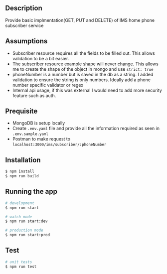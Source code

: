 ## Description

Provide basic implmentation(GET, PUT and DELETE) of IMS home phone subscriber service

## Assumptions
- Subscriber resource requires all the fields to be filled out. This allows validation to be a bit easier.
- The subscriber resource example shape will never change. This allows me to create the shape of the object in mongo and use `strict: true` 
- phoneNumber is a number but is saved in the db as a string. I added validation to ensure the string is only numbers. Ideally add a phone number specific validator or regex
- Internal api usage, if this was external I would need to add more security feature such as auth.

## Prequisite
- MongoDB is setup locally
- Create `.env.yaml` file and provide all the information required as seen in `.env.sample.yaml`
- Postman to make request to `localhost:3000/ims/subscriber/:phoneNumber`

## Installation

```bash
$ npm install
$ npm run build
```

## Running the app

```bash
# development
$ npm run start

# watch mode
$ npm run start:dev

# production mode
$ npm run start:prod
```

## Test

```bash
# unit tests
$ npm run test
```